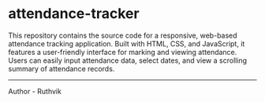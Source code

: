 # attendance-tracker
This repository contains the source code for a responsive, web-based attendance tracking application. Built with HTML, CSS, and JavaScript, it features a user-friendly interface for marking and viewing attendance. Users can easily input attendance data, select dates, and view a scrolling summary of attendance records. 
<hr>
Author - Ruthvik
